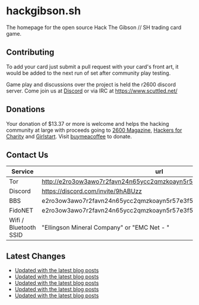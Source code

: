 # hackgibson.sh
The homepage for the open source Hack The Gibson // SH trading card game.


## Contributing

To add your card just submit a pull request with your card's front art, it would be added to the next run of set after community play testing.

Game play and discussions over the project is held the r2600 discord server. Come join us at [Discord](https://discord.com/invite/9hABUzz) or via IRC at https://www.scuttled.net/


## Donations

Your donation of $13.37 or more is welcome and helps the hacking community at large with proceeds going to [2600 Magazine](https://2600.com/), [Hackers for Charity](https://hackersforcharity.org) and [Girlstart](https://girlstart.org).  Visit [buymeacoffee](https://www.buymeacoffee.com/hackgibson.sh) to donate.


## Contact Us

Service | url
-|-
Tor | http://e2ro3ow3awo7r2favn24n65ycc2qmzkoayn5r57e3f56nvjwdcgg32ad.onion
Discord | https://discord.com/invite/9hABUzz
BBS | e2ro3ow3awo7r2favn24n65ycc2qmzkoayn5r57e3f56nvjwdcgg32ad.onion:23
FidoNET | e2ro3ow3awo7r2favn24n65ycc2qmzkoayn5r57e3f56nvjwdcgg32ad.onion:24554
Wifi / Bluetooth SSID | "Ellingson Mineral Company" or "EMC Net - <fidonet address>"

## Latest Changes
<!-- BLOG-POST-LIST:START -->
- [Updated with the latest blog posts](https://github.com/DFW2600/hackgibson.sh/commit/c0e0855b0c430f94f3e79c5c8be090c1e6aead2f)
- [Updated with the latest blog posts](https://github.com/DFW2600/hackgibson.sh/commit/e5c122d6672940eb58857b90b3cde66c957c7514)
- [Updated with the latest blog posts](https://github.com/DFW2600/hackgibson.sh/commit/ca3de68c73df16073826abc0d24a31bb86ab8dd7)
- [Updated with the latest blog posts](https://github.com/DFW2600/hackgibson.sh/commit/13da0ecd8052804c3da5475fc2a2ce959cb3851f)
- [Updated with the latest blog posts](https://github.com/DFW2600/hackgibson.sh/commit/4723c333a10da08f35c56b1fefa17ac08c4e895a)
<!-- BLOG-POST-LIST:END -->
